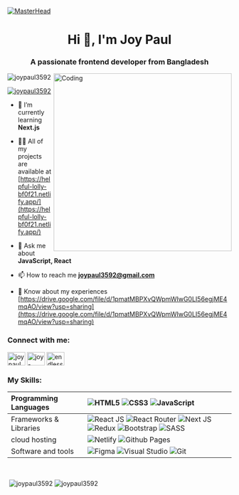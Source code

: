 [![MasterHead](https://raw.githubusercontent.com/PolarBearGG/PolarBearGG/master/web-developer.gif)](https://rishavchanda.io)

<h1 align="center">Hi 👋, I'm Joy Paul</h1>
<h3 align="center">A passionate frontend developer from Bangladesh</h3>
<img align="right" alt="Coding" width="400" src="https://cdn.dribbble.com/users/1162077/screenshots/3848914/programmer.gif">

<p align="left"> <img src="https://komarev.com/ghpvc/?username=joypaul3592&label=Profile%20views&color=0e75b6&style=flat" alt="joypaul3592" /> </p>

<p align="left"> <a href="https://twitter.com/joypaul3592" target="blank"><img src="https://img.shields.io/twitter/follow/joypaul3592?logo=twitter&style=for-the-badge" alt="joypaul3592" /></a> </p>

- 🌱 I’m currently learning **Next.js**

- 👨‍💻 All of my projects are available at [https://helpful-lolly-bf0f21.netlify.app/](https://helpful-lolly-bf0f21.netlify.app/)

- 💬 Ask me about **JavaScript, React**

- 📫 How to reach me **joypaul3592@gmail.com**

- 📄 Know about my experiences [https://drive.google.com/file/d/1pmatMBPXvQWpmWIwG0LI56egjME4mqAO/view?usp=sharing](https://drive.google.com/file/d/1pmatMBPXvQWpmWIwG0LI56egjME4mqAO/view?usp=sharing)

<h3 align="left">Connect with me:</h3>
<p align="left">
<a href="https://twitter.com/joypaul3592" target="blank"><img align="center" src="https://raw.githubusercontent.com/rahuldkjain/github-profile-readme-generator/master/src/images/icons/Social/twitter.svg" alt="joypaul3592" height="30" width="40" /></a>
<a href="https://linkedin.com/in/joy-paul3592/" target="blank"><img align="center" src="https://raw.githubusercontent.com/rahuldkjain/github-profile-readme-generator/master/src/images/icons/Social/linked-in-alt.svg" alt="joy-paul3592/" height="30" width="40" /></a>
<a href="https://fb.com/endless.wer/" target="blank"><img align="center" src="https://raw.githubusercontent.com/rahuldkjain/github-profile-readme-generator/master/src/images/icons/Social/facebook.svg" alt="endless.wer/" height="30" width="40" /></a>
</p>


### My Skills:

| Programming Languages       |![HTML5](https://img.shields.io/badge/html5-%23E34F26.svg?style=for-the-badge&logo=html5&logoColor=white) ![CSS3](https://img.shields.io/badge/css3-%231572B6.svg?style=for-the-badge&logo=css3&logoColor=white) ![JavaScript](https://img.shields.io/badge/javascript-%23323330.svg?style=for-the-badge&logo=javascript&logoColor=%23F7DF1E)                                                                                                                                                                                                                                                                                                                                                                                                                                                                                                                                                                                                  |
| :-------------------------- | :--------------------------------------------------------------------------------------------------------------------------------------------------------------------------------------------------------------------------------------------------------------------------------------------------------------------------------------------------------------------------------------------------------------------------------------------------------------------------------------------------------------------------------------------------------------------------------------------------------------------------------------------------------------------------------------------------------------------------------------------------------------------------------------------------------------------------------------------------------------------------------------------------------------------------------------------------------------------------------------------------------------------------------------------------- |
| Frameworks & Libraries      | ![React JS](https://img.shields.io/badge/react_js-%2320232a.svg?style=for-the-badge&logo=react&logoColor=%2361DAFB) ![React Router](https://img.shields.io/badge/React_Router-CA4245?style=for-the-badge&logo=react-router&logoColor=white) ![Next JS](https://img.shields.io/badge/Next_js-black?style=for-the-badge&logo=next.js&logoColor=white) ![Redux](https://img.shields.io/badge/redux-%23593d88.svg?style=for-the-badge&logo=redux&logoColor=white) ![Bootstrap](https://img.shields.io/badge/bootstrap-%23563D7C.svg?style=for-the-badge&logo=bootstrap&logoColor=white) ![SASS](https://img.shields.io/badge/SASS-hotpink.svg?style=for-the-badge&logo=SASS&logoColor=white)|
| cloud hosting | ![Netlify](https://img.shields.io/badge/netlify-%23000000.svg?style=for-the-badge&logo=netlify&logoColor=#00C7B7) ![Github Pages](https://img.shields.io/badge/GitHub%20Pages-327FC7.svg?style=for-the-badge&logo=github&logoColor=white)                                                                                                                                                                                                                                                                                                                                                                                                                                                                                                                                                                                                                                                                                                                                                                                                            |
| Software and tools          | ![Figma](https://img.shields.io/badge/figma-%23F24E1E.svg?style=for-the-badge&logo=figma&logoColor=white) ![Visual Studio](https://img.shields.io/badge/Visual%20Studio-5C2D91.svg?style=for-the-badge&logo=visual-studio&logoColor=white) ![Git](https://img.shields.io/badge/git-%23F05033.svg?style=for-the-badge&logo=git&logoColor=white)                                                                                                                                                                                                                                                                                                                                                                                                                                                                                                                                                                                                                                                                                                       |


<br/>



<span>&nbsp;<img align="center" src="https://github-readme-stats.vercel.app/api?username=joypaul3592&show_icons=true&locale=en" alt="joypaul3592" /></span> <span><img align="center" src="https://github-readme-streak-stats.herokuapp.com/?user=joypaul3592&" alt="joypaul3592" /></span>
